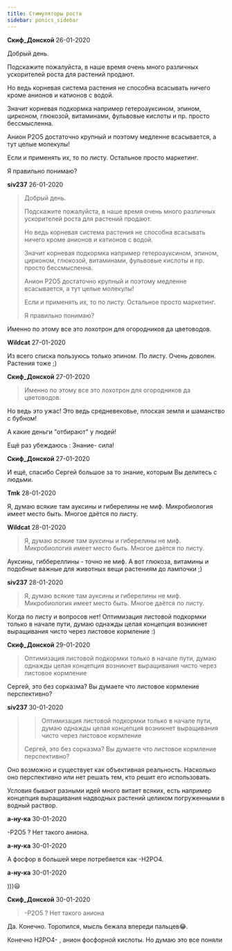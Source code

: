 ```yaml
---
title: Стимуляторы роста
sidebar: ponics_sidebar
---
```


**Скиф_Донской** 26-01-2020

Добрый день.

Подскажите пожалуйста, в наше время очень много различных ускорителей роста для растений продают.

Но ведь корневая система растения не способна всасывать ничего кроме анионов и катионов с водой.

Значит корневая подкормка например гетероауксином, эпином, цирконом, глюкозой, витаминами, фульвовые кислоты и пр. просто бессмысленна.

Анион Р2О5 достаточно крупный и поэтому медленне всасывается, а тут целые молекулы!

Если и применять их, то по листу. Остальное просто маркетинг.

Я правильно понимаю?


**siv237** 26-01-2020

> Добрый день.
> 
> Подскажите пожалуйста, в наше время очень много различных ускорителей роста для растений продают.
> 
> Но ведь корневая система растения не способна всасывать ничего кроме анионов и катионов с водой.
> 
> Значит корневая подкормка например гетероауксином, эпином, цирконом, глюкозой, витаминами, фульвовые кислоты и пр. просто бессмысленна.
> 
> Анион Р2О5 достаточно крупный и поэтому медленне всасывается, а тут целые молекулы!
> 
> Если и применять их, то по листу. Остальное просто маркетинг.
> 
> Я правильно понимаю?

Именно по этому все это лохотрон для огородников да цветоводов.


**Wildcat** 27-01-2020

Из всего списка пользуюсь только эпином. По листу. Очень доволен. Растения тоже ;)


**Скиф_Донской** 27-01-2020

> Именно по этому все это лохотрон для огородников да цветоводов.

Но ведь это ужас! Это ведь средневековье, плоская земля и шаманство с бубном!

А какие деньги "отбирают" у людей!

Ещё раз убеждаюсь : Знание- сила!


**Скиф_Донской** 27-01-2020

И ещё, спасибо Сергей большое за то знание, которым Вы делитесь с людьми.


**Tmk** 28-01-2020

Я, думаю всякие там ауксины и гиберелины не миф. Микробиология имеет место быть. Многое даётся по листу.


**Wildcat** 28-01-2020

> Я, думаю всякие там ауксины и гиберелины не миф. Микробиология имеет место быть. Многое даётся по листу.

Ауксины, гиббереллины - точно не миф. А вот глюкоза, витамины и подобные важные для животных вещи растениям до лампочки ;)


**siv237** 28-01-2020

> Я, думаю всякие там ауксины и гиберелины не миф. Микробиология имеет место быть. Многое даётся по листу.

Когда по листу и вопросов нет! Оптимизация листовой подкормки только в начале пути, думаю однажды целая концепция возникнет выращивания чисто через листовое кормление :)


**Скиф_Донской** 29-01-2020

> Оптимизация листовой подкормки только в начале пути, думаю однажды целая концепция возникнет выращивания чисто через листовое кормление 

Сергей, это без сорказма? Вы думаете что листовое кормление перспективно?


**siv237** 30-01-2020

> > Оптимизация листовой подкормки только в начале пути, думаю однажды целая концепция возникнет выращивания чисто через листовое кормление 
> 
> 
> 
> Сергей, это без сорказма? Вы думаете что листовое кормление перспективно?

Оно возможно и существует как объективная реальность. Насколько оно перспективно или нет решать тем, кто решит его использовать.

Условия бывают разными идей много витает всяких, есть например концепция выращивания надводных растений целиком погруженными в водный раствор.


**а-ну-ка** 30-01-2020

-Р2О5 ? Нет такого аниона.


**а-ну-ка** 30-01-2020

А фосфор в большей мере потребяется как -Н2РО4.


**а-ну-ка** 30-01-2020

)))&#128515;


**Скиф_Донской** 30-01-2020

> -Р2О5 ? Нет такого аниона

Да. Конечно. Торопился, мысль бежала впереди пальцев&#128514;.

Конечно Н2РО4- , анион фосфорной кислоты. Но думаю это все поняли



